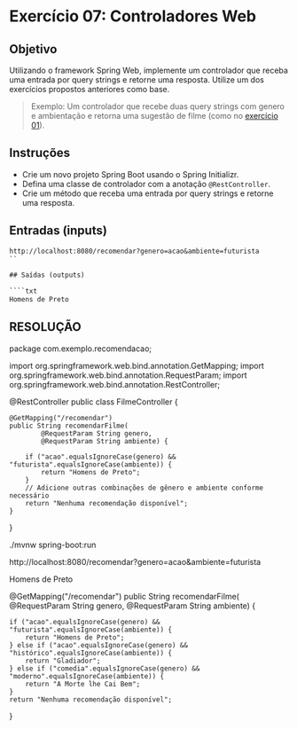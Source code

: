# Exercício 07: Controladores Web

## Objetivo

Utilizando o framework Spring Web, implemente um controlador que receba uma entrada por query strings e retorne uma resposta. Utilize um dos exercícios propostos anteriores como base.

> Exemplo: Um controlador que recebe duas query strings com genero e ambientação e retorna uma sugestão de filme (como no [exercício 01](./exercicio01.md)).

## Instruções

* Crie um novo projeto Spring Boot usando o Spring Initializr.
* Defina uma classe de controlador com a anotação `@RestController`.
* Crie um método que receba uma entrada por query strings e retorne uma resposta.


## Entradas (inputs)

````txt
http://localhost:8080/recomendar?genero=acao&ambiente=futurista
``

## Saídas (outputs)

````txt
Homens de Preto
````

## RESOLUÇÃO

package com.exemplo.recomendacao;

import org.springframework.web.bind.annotation.GetMapping;
import org.springframework.web.bind.annotation.RequestParam;
import org.springframework.web.bind.annotation.RestController;

@RestController
public class FilmeController {

    @GetMapping("/recomendar")
    public String recomendarFilme(
            @RequestParam String genero,
            @RequestParam String ambiente) {
        
        if ("acao".equalsIgnoreCase(genero) && "futurista".equalsIgnoreCase(ambiente)) {
            return "Homens de Preto";
        }
        // Adicione outras combinações de gênero e ambiente conforme necessário
        return "Nenhuma recomendação disponível";
    }
}

./mvnw spring-boot:run

http://localhost:8080/recomendar?genero=acao&ambiente=futurista

Homens de Preto

@GetMapping("/recomendar")
public String recomendarFilme(
        @RequestParam String genero,
        @RequestParam String ambiente) {
    
    if ("acao".equalsIgnoreCase(genero) && "futurista".equalsIgnoreCase(ambiente)) {
        return "Homens de Preto";
    } else if ("acao".equalsIgnoreCase(genero) && "histórico".equalsIgnoreCase(ambiente)) {
        return "Gladiador";
    } else if ("comedia".equalsIgnoreCase(genero) && "moderno".equalsIgnoreCase(ambiente)) {
        return "A Morte lhe Cai Bem";
    }
    return "Nenhuma recomendação disponível";
}


